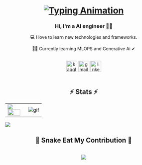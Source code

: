<h1 align="center">
  <a href="#">
    <img src="https://readme-typing-svg.demolab.com?font=Fira+Code&size=40&pause=1000&color=36BCF7FF&center=true&vCenter=true&width=600&lines=Hi+There!+;My+name+is+Zabih+Ullah!+;Welcome+to+my+profile!+;Enjoy+your+visit!+" alt="Typing Animation">
  </a>  
</h1>
<h3 align="center">
  Hi, I'm a AI engineer 👨‍💻 </h3>
  <p align="center">
  💻 I love to learn new technologies and frameworks. </p>
   <p align="center">
  🧑‍💼 Currently learning MLOPS and Generative Ai ✔ </p>
  <br>
<div align="center"> 
 <a href="https://www.kaggle.com/zabihullah18" target="_blank"><img src="https://img.shields.io/static/v1?message=kaggle&logo=kaggle&label=&color=7289DA&logoColor=white&labelColor=&style=for-the-badge" height="35" alt="kaggle logo" target="_blank"></a> 
  <a href="mailto:Zabihullah18381@gmail.com"> <img src="https://img.shields.io/static/v1?message=Gmail&logo=gmail&label=&color=D14836&logoColor=white&labelColor=&style=for-the-badge" height="35" alt="gmail logo" target="_blank"></a>
  <a href="https://www.linkedin.com/in/zabih-ullah/" target="_blank"><img src="https://img.shields.io/badge/-LinkedIn-%230077B5?style=for-the-badge&logo=linkedin&logoColor=white" height="35" alt="linkedin logo" target="_blank"></a> 
</div>

<br>

<h2 align="center">⚡ Stats ⚡</h2>


<table>
<tr>
  <td width="48%">
    <img src="https://github-readme-stats.vercel.app/api?&count_private=true&include_all_commits=true&username=zabih1&custom_title=GitHub+Stats&show_icons=true&theme=radical" />
    <img src="https://github-readme-stats.vercel.app/api/top-langs/?username=zabih1&layout=compact&theme=radical" width="100%" />
  </td>

  <td width="52%"><img alt="gif" align="right" src="https://raw.githubusercontent.com/ntclai/PictureForMyProject/main/giphy.gif"/></td>

</tr>
<table>
    <img src="https://komarev.com/ghpvc/?username=zabih1&color=green&style=plastic" />
<div align="center">
<h2 align="center">🐍 Snake Eat My Contribution 🐍</h2>

  <br>
<picture>
  <source media="(prefers-color-scheme: dark)" srcset="https://raw.githubusercontent.com/zabih1/zabih1/output/github-contribution-grid-snake-dark.svg">
  <source media="(prefers-color-scheme: light)" srcset="https://raw.githubusercontent.com/platane/zabih1/output/github-contribution-grid-snake.svg">
  <img src="https://user-images.githubusercontent.com/zabih1/zabih1/output/github-contribution-grid-snake.svg">
</picture>
  <br>
  <br>
  <br>
</div>
